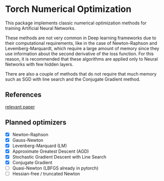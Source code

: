 # Torch Numerical Optimization

This package implements classic numerical optimization methods for training Artificial Neural Networks. 

These methods are not very common in Deep learning frameworks due to their computational requirements, like in the case of Newton-Raphson and Levemberg-Marquardt, which require a large amount of memory since they use information about the second derivative of the loss function. For this reason, it is recommended that these algorithms are applied only to Neural Networks with few hidden layers.

There are also a couple of methods that do not require that much memory such as SGD with line search and the Conjugate Gradient method.

<!-- Implementation of numerical optimization methods for Neural Networks.

Due to computational constraints, methods like Newton-Raphson or Levenberg-Marquardt are to be used with small Neural Networks as they require $O(p^3)$ space for a network with $p$ parameters. -->

## References
[relevant paper](https://iopscience.iop.org/article/10.1088/1757-899X/495/1/012003/pdf)

## Planned optimizers

- [x] Newton-Raphson
- [x] Gauss-Newton
- [x] Levenberg-Marquard (LM)
- [x] Approximate Greatest Descent (AGD)
- [x] Stochastic Gradient Descent with Line Search
- [x] Conjugate Gradient
- [ ] Quasi-Newton (LBFGS already in pytorch)
- [ ] Hessian-free / truncated Newton
